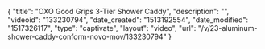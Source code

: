 {
    "title": "OXO Good Grips 3-Tier Shower Caddy",
    "description": "",
    "videoid": "133230794",
    "date_created": "1513192554",
    "date_modified": "1517326117",
    "type": "captivate",
    "layout": "video",
    "url": "\/v\/23-aluminum-shower-caddy-conform-novo-mov\/133230794"
}
